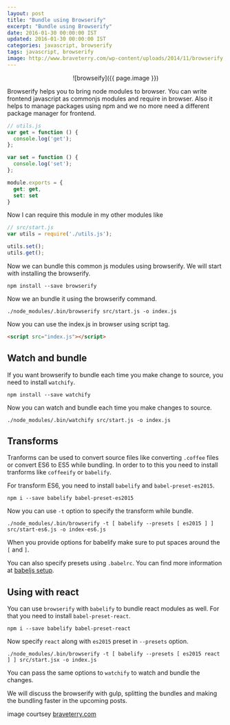 ```yaml
---
layout: post
title: "Bundle using Browserify"
excerpt: "Bundle using Browserify"
date: 2016-01-30 00:00:00 IST
updated: 2016-01-30 00:00:00 IST
categories: javascript, browserify
tags: javascript, browserify
image: http://www.braveterry.com/wp-content/uploads/2014/11/browserify.png
---
```


<center>
![browseify]({{ page.image }})
</center>

Browserify helps you to bring node modules to browser. You can write frontend javascript as commonjs modules and require in browser. Also it helps to manage packages using npm and we no more need a different package manager for frontend.

```js
// utils.js
var get = function () {
  console.log('get');
};

var set = function () {
  console.log('set');
};

module.exports = {
  get: get,
  set: set
}
```
Now I can require this module in my other modules like

```js
// src/start.js
var utils = require('./utils.js');

utils.set();
utils.get();
```

Now we can bundle this common js modules using browserify. We will start with installing the browserify.

```
npm install --save browserify
```

Now we an bundle it using the browserify command.

```
./node_modules/.bin/browserify src/start.js -o index.js
```

Now you can use the index.js in browser using script tag.

```html
<script src="index.js"></script>
```

## Watch and bundle

If you want browserify to bundle each time you make change to source, you need to install `watchify`.

```
npm install --save watchify
```

Now you can watch and bundle each time you make changes to source.

```
./node_modules/.bin/watchify src/start.js -o index.js
```

## Transforms

Tranforms can be used to convert source files like converting `.coffee` files or convert ES6 to ES5 while bundling. In order to to this you need to install tranforms like `coffeeify` or `babelify`.

For transform ES6, you need to install `babelify` and `babel-preset-es2015`.

```
npm i --save babelify babel-preset-es2015
```
Now you can use `-t` option to specify the transform while bundle.

```
./node_modules/.bin/browserify -t [ babelify --presets [ es2015 ] ] src/start-es6.js -o index-es6.js
```
When you provide options for babelify make sure to put spaces around the `[` and `]`.

You can also specify presets using `.babelrc`. You can find more information at [babeljs setup](/2016/01/babeljs-writing-next-generation-js.html).

## Using with react

You can use `browserify` with `babelify` to bundle react modules as well. For that you need to install `babel-preset-react`. 

```
npm i --save babelify babel-preset-react
```

Now specify `react` along with `es2015` preset in `--presets` option.

```
./node_modules/.bin/browserify -t [ babelify --presets [ es2015 react ] ] src/start.jsx -o index.js
```

You can pass the same options to `watchify` to watch and bundle the changes.

We will discuss the browserify with gulp, splitting the bundles and making the bundling faster in the upcoming posts.

image courtsey [braveterry.com](http://www.braveterry.com)